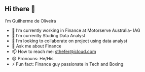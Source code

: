 ## Hi there 👋
I'm Guilherme de Oliveira 

- 🔭 I’m currently working in Finance at Motorserve Australia- IAG 
- 🌱 I’m currently Studing Data Analyst
- 👯 I’m looking to collaborate on project using data analyst 
- 💬 Ask me about Finance 
- 📫 How to reach me: sthefer@icloud.com  
- 😄 Pronouns: He/His
- ⚡ Fun fact: Finance guy passionate in Tech and Boxing 

